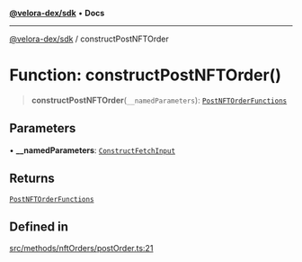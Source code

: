 [**@velora-dex/sdk**](../README.md) • **Docs**

***

[@velora-dex/sdk](../globals.md) / constructPostNFTOrder

# Function: constructPostNFTOrder()

> **constructPostNFTOrder**(`__namedParameters`): [`PostNFTOrderFunctions`](../type-aliases/PostNFTOrderFunctions.md)

## Parameters

• **\_\_namedParameters**: [`ConstructFetchInput`](../interfaces/ConstructFetchInput.md)

## Returns

[`PostNFTOrderFunctions`](../type-aliases/PostNFTOrderFunctions.md)

## Defined in

[src/methods/nftOrders/postOrder.ts:21](https://github.com/VeloraDEX/sdk/blob/master/src/methods/nftOrders/postOrder.ts#L21)

